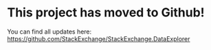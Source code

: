 # This project has moved to Github! #

You can find all updates here: https://github.com/StackExchange/StackExchange.DataExplorer